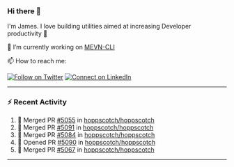 ### Hi there 👋

I'm James. I love building utilities aimed at increasing Developer productivity :raised_hands: 

🔭 I’m currently working on [MEVN-CLI](https://github.com/madlabsinc/mevn-cli)

📫 How to reach me:

[![Follow on Twitter](https://img.shields.io/badge/--twitter?label=Twitter&logo=Twitter&style=social)](https://twitter.com/james_madhacks) [![Connect on LinkedIn](https://img.shields.io/badge/--linkedin?label=LinkedIn&logo=LinkedIn&style=social)](https://www.linkedin.com/in/jamesgeorge007)

---

### :zap: Recent Activity

<!--START_SECTION:activity-->
1. 🎉 Merged PR [#5055](https://github.com/hoppscotch/hoppscotch/pull/5055) in [hoppscotch/hoppscotch](https://github.com/hoppscotch/hoppscotch)
2. 🎉 Merged PR [#5091](https://github.com/hoppscotch/hoppscotch/pull/5091) in [hoppscotch/hoppscotch](https://github.com/hoppscotch/hoppscotch)
3. 🎉 Merged PR [#5084](https://github.com/hoppscotch/hoppscotch/pull/5084) in [hoppscotch/hoppscotch](https://github.com/hoppscotch/hoppscotch)
4. 💪 Opened PR [#5090](https://github.com/hoppscotch/hoppscotch/pull/5090) in [hoppscotch/hoppscotch](https://github.com/hoppscotch/hoppscotch)
5. 🎉 Merged PR [#5067](https://github.com/hoppscotch/hoppscotch/pull/5067) in [hoppscotch/hoppscotch](https://github.com/hoppscotch/hoppscotch)
<!--END_SECTION:activity-->

---

<!--
**jamesgeorge007/jamesgeorge007** is a ✨ _special_ ✨ repository because its `README.md` (this file) appears on your GitHub profile.

Here are some ideas to get you started:

- 🌱 I’m currently learning ...
- 👯 I’m looking to collaborate on ...
- 🤔 I’m looking for help with ...
- 💬 Ask me about ...
- 😄 Pronouns: ...
- ⚡ Fun fact: ...
-->
